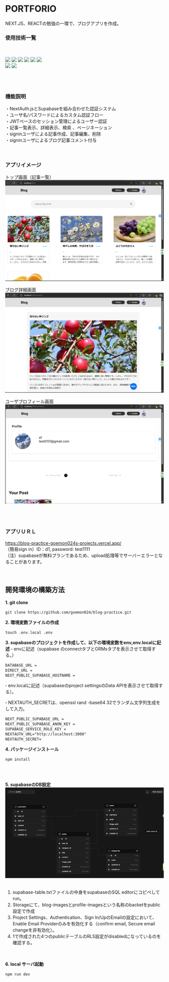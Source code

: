 # PORTFORIO
NEXT.JS、REACTの勉強の一環で、ブログアプリを作成。


### 使用技術一覧
<!-- <p style="display: inline"> -->
　<!-- フロントエンドの言語一覧 -->
<div>
    <img src="https://img.shields.io/badge/-HTML-FF5733.svg?logo=html5&logoColor=FFFFFF&style=for-the-badge">
    <img src="https://img.shields.io/badge/-CSS-2965f1.svg?logo=css3&logoColor=white&style=for-the-badge">
    <img src="https://img.shields.io/badge/-TypeScript-007ACC.svg?logo=typescript&logoColor=white&style=for-the-badge">
    <!-- フレームワーク -->
    <img src="https://img.shields.io/badge/-React-61DAFB.svg?logo=react&logoColor=black&style=for-the-badge">
    <img src="https://img.shields.io/badge/-Next.js-000000.svg?logo=nextdotjs&style=for-the-badge">
    <img src="https://img.shields.io/badge/-Prisma-2D3748.svg?logo=prisma&logoColor=FFFFFF&style=for-the-badge">
</div>
<div>
  <!-- DB -->
  <img src="https://img.shields.io/badge/-Supabase-3ECF8E.svg?logo=supabase&logoColor=white&style=for-the-badge">
  <!-- インフラ -->
  <img src="https://img.shields.io/badge/-Vercel-000000.svg?logo=vercel&style=for-the-badge">
</div>
<br><br><br>

### 機能説明  
・NextAuth.jsとSupabaseを組み合わせた認証システム  
・ユーザ名/パスワードによるカスタム認証フロー  
・JWTペースのセッション管理によるユーザー認証  
・記事一覧表示、詳細表示、検索 、ページネーション  
・signinユーザによる記事作成、記事編集、削除  
・signinユーザによるブログ記事コメント付与 
<br><br><br>

### アプリイメージ
トップ画面（記事一覧）  
![スクリーンショット](/public/blog-top.png)  
  
ブログ詳細画面  
![スクリーンショット](/public/blog-detail.png)  
  
ユーザプロフィール画面  
![スクリーンショット](/public/user-profile.png)  
<br><br><br>

### アプリＵＲＬ
https://blog-practice-goemon024s-projects.vercel.app/
<br>
（簡易sign in）ID：d1, password: test1111  
（注）supabaseが無料プランであるため、upload処理等でサーバーエラーとなることがあります。
<br><br><br>


## 開発環境の構築方法
**1. git clone**

```
git clone https://github.com/goemon024/blog-practice.git
```

**2. 環境変数ファイルの作成**

```
touch .env.local .env
```

**3. supabaseのプロジェクトを作成して、以下の環境変数をenv,env.localに記述**
‐ envに記述（supabase のconnectタブとORMsタブを表示させて取得する。）  
```
DATABASE_URL =
DIRECT_URL =
NEXT_PUBLIC_SUPABASE_HOSTNAME = 
```
‐ env.localに記述（supabaseのproject settingsのData APIを表示させて取得する）。  

‐ NEXTAUTH_SECRETは、openssl rand -base64 32でランダム文字列生成をして入力。  

```
NEXT_PUBLIC_SUPABASE_URL = 
NEXT_PUBLIC_SUPABASE_ANON_KEY = 
SUPABASE_SERVICE_ROLE_KEY = 
NEXTAUTH_URL="http://localhost:3000"
NEXTAUTH_SECRET=
```
**4. パッケージインストール**

```
npm install
```
<br><br>

**5. supabaseのDB設定**
![スクリーンショット](/public/public-table.png)  
<br>
1. supabase-table.txtファイルの中身をsupabaseのSQL editorにコピペしてrun。
2. Storageにて、blog-imagesとprofile-imagesという名称のbacketをpublic設定で作成
3. Project Settings、Authentication、Sign In/UpのEmailの設定において、Enable Email Providerのみを有効化する（confirm email, Secure email changeを非有効化）。  
4. 1で作成された4つのpublicテーブルのRLS設定がdisabledになっているのを確認する。  
<br><br>

**6. local サーバ起動**

```
npm run dev
```
<br><br><br>
